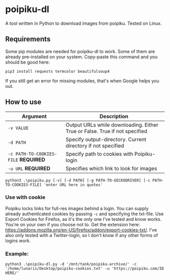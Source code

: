 # poipiku-dl

A tool written in Python to download images from poipiku. Tested on Linux. 

## Requirements
Some pip modules are needed for poipiku-dl to work. Some of them are already pre-installed on your system. Copy-paste this command and you should be good here:

`pip3 install requests termcolor beautifulsoup4`

If you still get an error for missing modules, that's when Google helps you out.


## How to use
| Argument | Description |
| --- | --- |
| `-v VALUE` | Output URLs while downloading. Either True or False. True if not specified |
| `-d PATH` | Specify output-directory. Current directory if not specified |
| `-c PATH-TO-COOKIES-FILE` **REQUIRED** | Specify path to cookies with Poipiku-login |
| `-u URL` **REQUIRED**| Specifies which link to look for images | 

`python3 .\poipiku.py [-v] [-d PATH] [-g PATH-TO-GECKODRIVER] [-c PATH-TO-COOKIES-FILE] 'enter URL here in quotes'`

### Use with cookie
Poipiku locks links for full-res images behind a login. You can supply already authenticated cookies by passing `-c` and specifying the txt-file. Use Export Cookies for Firefox, as it's the only one I've tested and know works. You're on your own if you choose not to. Get the extension here: https://addons.mozilla.org/en-US/firefox/addon/export-cookies-txt/. I've also only tested with a Twitter-login, so I don't know if any other forms of logins work.

### Example:

`python3 .\poipiku-dl.py -d '/mnt/tank/poipiku-archive/' -c '/home/lunaris/Desktop/poipiku-cookies.txt' -u 'https://poipiku.com/ID HERE/'`
